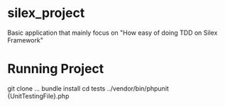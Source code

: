 silex_project
=============
Basic application that mainly focus on "How easy of doing TDD on Silex Framework"

Running Project
=============
git clone ...
bundle install
cd tests
../vendor/bin/phpunit {UnitTestingFile}.php
